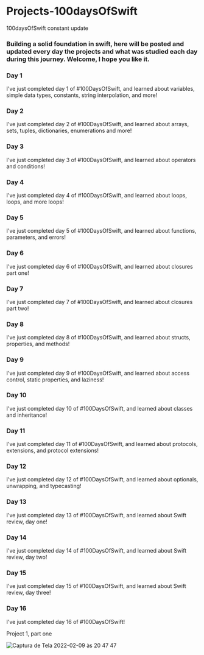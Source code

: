 # Projects-100daysOfSwift
100daysOfSwift constant update

### Building a solid foundation in swift, here will be posted and updated every day the projects and what was studied each day during this journey. Welcome, I hope you like it.

### Day 1

I've just completed day 1 of #100DaysOfSwift, and learned about variables, simple data types, constants, string interpolation, and more!

### Day 2

I've just completed day 2 of #100DaysOfSwift, and learned about arrays, sets, tuples, dictionaries, enumerations and more!

### Day 3

I've just completed day 3 of #100DaysOfSwift, and learned about operators and conditions!

### Day 4

I've just completed day 4 of #100DaysOfSwift, and learned about loops, loops, and more loops!

### Day 5

I've just completed day 5 of #100DaysOfSwift, and learned about functions, parameters, and errors!

### Day 6

I've just completed day 6 of #100DaysOfSwift, and learned about closures part one!

### Day 7

I've just completed day 7 of #100DaysOfSwift, and learned about closures part two!

### Day 8

I've just completed day 8 of #100DaysOfSwift, and learned about structs, properties, and methods!

### Day 9

I've just completed day 9 of #100DaysOfSwift, and learned about access control, static properties, and laziness!

### Day 10

I've just completed day 10 of #100DaysOfSwift, and learned about classes and inheritance!

### Day 11

I've just completed day 11 of #100DaysOfSwift, and learned about protocols, extensions, and protocol extensions!

### Day 12

I've just completed day 12 of #100DaysOfSwift, and learned about optionals, unwrapping, and typecasting!

### Day 13

I've just completed day 13 of #100DaysOfSwift, and learned about Swift review, day one!

### Day 14

I've just completed day 14 of #100DaysOfSwift, and learned about Swift review, day two!

### Day 15

I've just completed day 15 of #100DaysOfSwift, and learned about Swift review, day three!

### Day 16

I've just completed day 16 of #100DaysOfSwift!

Project 1, part one

![Captura de Tela 2022-02-09 às 20 47 47](https://user-images.githubusercontent.com/67661998/153309977-d4c947ac-c92c-4fc0-8bac-63d7d4167675.png)



